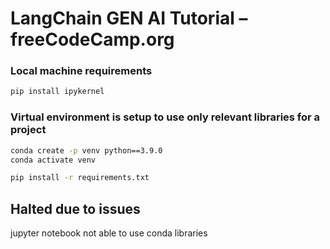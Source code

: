 # LangChain GEN AI Tutorial – freeCodeCamp.org

### Local machine requirements
``` bash
pip install ipykernel
```
### Virtual environment is setup to use only relevant libraries for a project
``` bash
conda create -p venv python==3.9.0
conda activate venv

pip install -r requirements.txt
```
## Halted due to issues
jupyter notebook not able to use conda libraries
